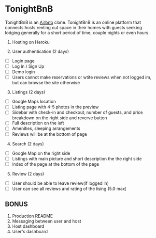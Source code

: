 # TonightBnB
TonightBnB is an [Airbnb](https://www.airbnb.com/) clone. TonightBnB is an online platform that connects hosts renting out space in their homes with guests seeking lodging generally for a short period of time, couple nights or even hours. 

1. Hosting on Heroku


2. User authentication (2 days)
- [ ] Login page
- [ ] Log in / Sign Up
- [ ] Demo login 
- [ ] Users cannot make reservations or wtite reviews when not logged im, but can browse the site otherwise

3. Listings (2 days)
- [ ] Google Maps location
- [ ] Listing page with 4-5 photos in the preview
- [ ] Sidebar with check-in and checkout, number of guests, and price breakdown on the right side and reverve button
- [ ] Full description on the left 
- [ ] Amenities, sleeping arrangements 
- [ ] Reviews will be at the bottom of page
4. Search (2 days)
- [ ] Google Map on the right side 
- [ ] Listings with main picture and short description the the right side 
- [ ] Index of the page at the bottom of the page 
5. Review (2 days)
- [ ] User should be able to leave review(if logged in)
- [ ] User can see all reviews and rating of the lising (5.0 max) 

## BONUS 
1. Production README 
2. Messaging between user and host 
3. Host dashboard 
4. User's dashboard 